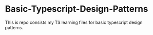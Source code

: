 # Basic-Typescript-Design-Patterns
This is repo consists my TS learning files for basic typescript design patterns.
